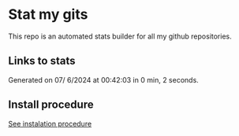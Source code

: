 # Stat my gits

This repo is an automated stats builder for all my github repositories.

## Links to stats


Generated on 07/ 6/2024 at 00:42:03 in 0 min, 2 seconds.

## Install procedure

[See instalation procedure](./src/install.md)

